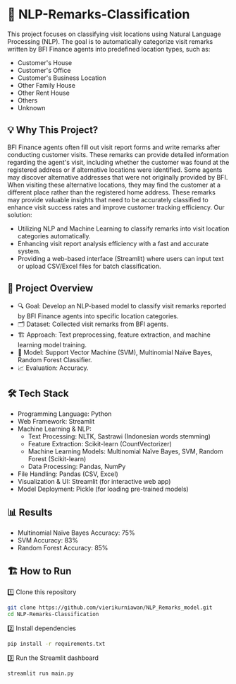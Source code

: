 # 📝 NLP-Remarks-Classification

This project focuses on classifying visit locations using Natural Language Processing (NLP). The goal is to automatically categorize visit remarks written by BFI Finance agents into predefined location types, such as:
- Customer's House
- Customer's Office
- Customer's Business Location
- Other Family House
- Other Rent House
- Others
- Unknown

## 💡 Why This Project?
BFI Finance agents often fill out visit report forms and write remarks after conducting customer visits. These remarks can provide detailed information regarding the agent's visit, including whether the customer was found at the registered address or if alternative locations were identified. Some agents may discover alternative addresses that were not originally provided by BFI. When visiting these alternative locations, they may find the customer at a different place rather than the registered home address. These remarks may provide valuable insights that need to be accurately classified to enhance visit success rates and improve customer tracking efficiency. Our solution:
- Utilizing NLP and Machine Learning to classify remarks into visit location categories automatically.
- Enhancing visit report analysis efficiency with a fast and accurate system.
- Providing a web-based interface (Streamlit) where users can input text or upload CSV/Excel files for batch classification.

## 🚀 Project Overview
- 🔍 Goal: Develop an NLP-based model to classify visit remarks reported by BFI Finance agents into specific location categories.
- 🗂 Dataset: Collected visit remarks from BFI agents.
- 🏗 Approach: Text preprocessing, feature extraction, and machine learning model training.
- 🧠 Model: Support Vector Machine (SVM), Multinomial Naïve Bayes, Random Forest Classifier.
- 📈 Evaluation: Accuracy.

## 🛠 Tech Stack
- Programming Language: Python
- Web Framework: Streamlit
- Machine Learning & NLP:
  - Text Processing: NLTK, Sastrawi (Indonesian words stemming)
  - Feature Extraction: Scikit-learn (CountVectorizer)
  - Machine Learning Models: Multinomial Naïve Bayes, SVM, Random Forest (Scikit-learn)
  - Data Processing: Pandas, NumPy
- File Handling: Pandas (CSV, Excel)
- Visualization & UI: Streamlit (for interactive web app)
- Model Deployment: Pickle (for loading pre-trained models)

## 📊 Results
- Multinomial Naïve Bayes Accuracy: 75%
- SVM Accuracy: 83%
- Random Forest Accuracy: 85%

## 🏗 How to Run

1️⃣ Clone this repository
```bash
git clone https://github.com/vierikurniawan/NLP_Remarks_model.git
cd NLP-Remarks-Classification  
```
2️⃣ Install dependencies
```bash
pip install -r requirements.txt
```  
3️⃣ Run the Streamlit dashboard
```bash
streamlit run main.py
```
